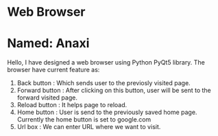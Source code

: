 # Web Browser
# Named: Anaxi
Hello, I have designed a web browser using Python PyQt5 library. 
The browser have current feature as:
1. Back button : Which sends user to the previosly visited page.
2. Forward button : After clicking on this button, user will be sent to the forward visited page.
3. Reload button : It helps page to reload.
4. Home button : User is send to the previously saved home page. Currently the home button is set to google.com
5. Url box : We can enter URL where we want to visit.
